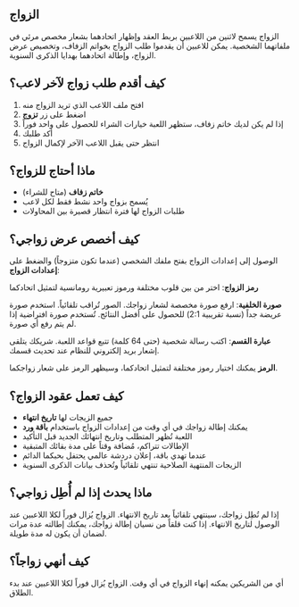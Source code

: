 ## الزواج

الزواج يسمح لاثنين من اللاعبين بربط العقد وإظهار اتحادهما بشعار مخصص مرئي في ملفاتهما الشخصية. يمكن للاعبين أن يقدموا طلب الزواج بخواتم الزفاف، وتخصيص عرض الزواج، وإطالة اتحادهما بهدايا الذكرى السنوية.

## كيف أقدم طلب زواج لآخر لاعب؟

1. افتح ملف اللاعب الذي تريد الزواج منه
2. اضغط على زر **تزوج**
3. إذا لم يكن لديك خاتم زفاف، ستظهر اللعبة خيارات الشراء للحصول على واحد فوراً
4. أكد طلبك
5. انتظر حتى يقبل اللاعب الآخر لإكمال الزواج

## ماذا أحتاج للزواج؟

- **خاتم زفاف** (متاح للشراء)
- يُسمح بزواج واحد نشط فقط لكل لاعب
- طلبات الزواج لها فترة انتظار قصيرة بين المحاولات

## كيف أخصص عرض زواجي؟

الوصول إلى إعدادات الزواج بفتح ملفك الشخصي (عندما تكون متزوجاً) والضغط على **إعدادات الزواج**:

**رمز الزواج**: اختر من بين قلوب مختلفة ورموز تعبيرية رومانسية لتمثيل اتحادكما

**صورة الخلفية**: ارفع صورة مخصصة لشعار زواجك. الصور تُراقب تلقائياً. استخدم صورة عريضة جداً (نسبة تقريبية 2:1) للحصول على أفضل النتائج. تُستخدم صورة افتراضية إذا لم يتم رفع أي صورة.

**عبارة القسم**: اكتب رسالة شخصية (حتى 64 كلمة) تتبع قواعد اللعبة. شريكك يتلقى إشعار بريد إلكتروني للنظام عند تحديث قسمك.

**الرمز** يمكنك اختيار رموز مختلفة لتمثيل اتحادكما، وسيظهر الرمز على شعار زواجكما.

## كيف تعمل عقود الزواج؟

- جميع الزيجات لها **تاريخ انتهاء**
- يمكنك إطالة زواجك في أي وقت من إعدادات الزواج باستخدام **باقة ورد**
- اللعبة تُظهر المتطلب وتاريخ انتهائك الجديد قبل التأكيد
- الإطالات تتراكم، مُضافة وقتاً على مدة بقائك المتبقية
- عندما تهدي باقة، إعلان دردشة عالمي يحتفل بحبكما الدائم
- الزيجات المنتهية الصلاحية تنتهي تلقائياً وتُحذف بيانات الذكرى السنوية

## ماذا يحدث إذا لم أُطِل زواجي؟

إذا لم تُطِل زواجك، سينتهي تلقائياً بعد تاريخ الانتهاء. الزواج يُزال فوراً لكلا اللاعبين عند الوصول لتاريخ الانتهاء.
إذا كنت قلقاً من نسيان إطالة زواجك، يمكنك إطالته عدة مرات لضمان أن يكون له مدة طويلة.

## كيف أنهي زواجاً؟

أي من الشريكين يمكنه إنهاء الزواج في أي وقت. الزواج يُزال فوراً لكلا اللاعبين عند بدء الطلاق.
